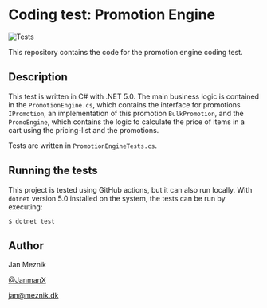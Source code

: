 # Coding test: Promotion Engine
![Tests](https://github.com/CodeEsterT/CodingTest/actions/workflows/dotnet.yml/badge.svg)

This repository contains the code for the promotion engine coding test.

## Description
This test is written in C# with .NET 5.0. The main business logic is contained in the `PromotionEngine.cs`,
which contains the interface for promotions `IPromotion`, an implementation of this promotion `BulkPromotion`,
and the `PromoEngine`, which contains the logic to calculate the price of items in a cart using the pricing-list
and the promotions.

Tests are written in `PromotionEngineTests.cs`.

## Running the tests
This project is tested using GitHub actions, but it can also run locally.
With `dotnet` version 5.0 installed on the system, the tests can be run by executing:
```
$ dotnet test
```

## Author
Jan Meznik

[@JanmanX](https://github.com/JanmanX)

jan@meznik.dk
